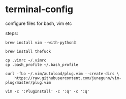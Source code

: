 # terminal-config
configure files for bash, vim etc

steps:
```
brew install vim --with-python3

brew install thefuck

cp .vimrc ~/.vimrc
cp .bash_profile ~/.bash_profile

curl -fLo ~/.vim/autoload/plug.vim --create-dirs \
    https://raw.githubusercontent.com/junegunn/vim-plug/master/plug.vim

vim -c ':PlugInstall' -c ':q' -c ':q'
```
